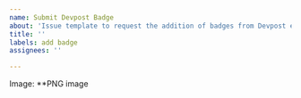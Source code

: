 ```yaml
---
name: Submit Devpost Badge
about: 'Issue template to request the addition of badges from Devpost events. '
title: ''
labels: add badge
assignees: ''

---
```


Image: **PNG image

